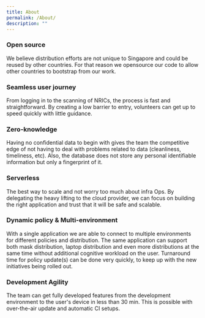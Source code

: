 ```yaml
---
title: About
permalink: /About/
description: ""
---
```



### **Open source**

We believe distribution efforts are not unique to Singapore and could be reused by other countries. For that reason we opensource our code to allow other countries to bootstrap from our work.

### **Seamless user journey**

From logging in to the scanning of NRICs, the process is fast and straightforward. By creating a low barrier to entry, volunteers can get up to speed quickly with little guidance.

### **Zero-knowledge**

Having no confidential data to begin with gives the team the competitive edge of not having to deal with problems related to data (cleanliness, timeliness, etc). Also, the database does not store any personal identifiable information but only a fingerprint of it.

### **Serverless**

The best way to scale and not worry too much about infra Ops. By delegating the heavy lifting to the cloud provider, we can focus on building the right application and trust that it will be safe and scalable.

### **Dynamic policy & Multi-environment**

With a single application we are able to connect to multiple environments for different policies and distribution. The same application can support both mask distribution, laptop distribution and even more distributions at the same time without additional cognitive workload on the user. Turnaround time for policy update(s) can be done very quickly, to keep up with the new initiatives being rolled out.

### **Development Agility**

The team can get fully developed features from the development environment to the user's device in less than 30 min. This is possible with over-the-air update and automatic CI setups.
